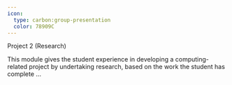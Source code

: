 ```yaml
---
icon:
  type: carbon:group-presentation
  color: 78909C
---
```

Project 2 (Research)

This module gives the student experience in developing a computing-related project by undertaking research, based on the work the student has complete ... 
